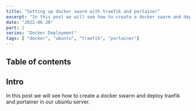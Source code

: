 ```yaml
---
title: "Setting up docker swarm with traefik and portainer"
excerpt: "In this post we will see how to create a docker swarm and deploy traefik and portainer in our ubuntu server"
date: "2022-06-20"
part: 2
series: "Docker Deployment"
tags: [ "docker", "ubuntu", "traefik", "portainer"]
---
```

## Table of contents

## Intro

In this post we will see how to create a docker swarm and deploy traefik and portainer in our ubuntu server.

## 